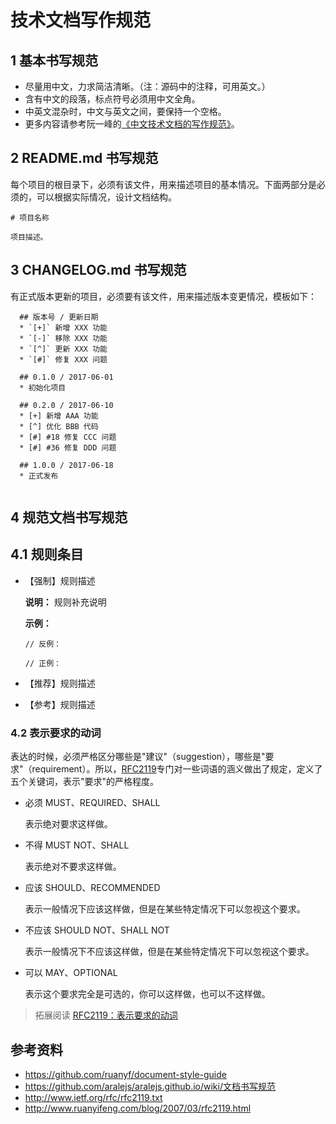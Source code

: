 # 技术文档写作规范

## 1 基本书写规范

- 尽量用中文，力求简洁清晰。（注：源码中的注释，可用英文。）
- 含有中文的段落，标点符号必须用中文全角。
- 中英文混杂时，中文与英文之间，要保持一个空格。
- 更多内容请参考阮一峰的[《中文技术文档的写作规范》](https://github.com/ruanyf/document-style-guide)。

## 2 README.md 书写规范

每个项目的根目录下，必须有该文件，用来描述项目的基本情况。下面两部分是必须的，可以根据实际情况，设计文档结构。

```
# 项目名称

项目描述。

```

## 3 CHANGELOG.md 书写规范

有正式版本更新的项目，必须要有该文件，用来描述版本变更情况，模板如下：

```
  ## 版本号 / 更新日期
  * `[+]` 新增 XXX 功能
  * `[-]` 移除 XXX 功能
  * `[^]` 更新 XXX 功能
  * `[#]` 修复 XXX 问题
  
  ## 0.1.0 / 2017-06-01
  * 初始化项目

  ## 0.2.0 / 2017-06-10
  * [+] 新增 AAA 功能
  * [^] 优化 BBB 代码
  * [#] #18 修复 CCC 问题
  * [#] #36 修复 DDD 问题
  
  ## 1.0.0 / 2017-06-18
  * 正式发布
  
```

## 4 规范文档书写规范

## 4.1 规则条目

- 【强制】规则描述

  **说明：** 规则补充说明
  
  **示例：**
  
  ```
  // 反例：
  
  // 正例：
  ```

- 【推荐】规则描述
- 【参考】规则描述

### 4.2 表示要求的动词

表达的时候，必须严格区分哪些是"建议"（suggestion），哪些是"要求"（requirement）。所以，[RFC2119]((http://www.ietf.org/rfc/rfc2119.txt))专门对一些词语的涵义做出了规定，定义了五个关键词，表示"要求"的严格程度。

- 必须 MUST、REQUIRED、SHALL

  表示绝对要求这样做。

- 不得 MUST NOT、SHALL
  
  表示绝对不要求这样做。
  
- 应该 SHOULD、RECOMMENDED
  
  表示一般情况下应该这样做，但是在某些特定情况下可以忽视这个要求。
  
- 不应该 SHOULD NOT、SHALL NOT
  
  表示一般情况下不应该这样做，但是在某些特定情况下可以忽视这个要求。
  
- 可以 MAY、OPTIONAL
  
  表示这个要求完全是可选的，你可以这样做，也可以不这样做。


> 拓展阅读 [RFC2119：表示要求的动词](http://www.ruanyifeng.com/blog/2007/03/rfc2119.html)


## 参考资料

- https://github.com/ruanyf/document-style-guide
- https://github.com/aralejs/aralejs.github.io/wiki/文档书写规范
- http://www.ietf.org/rfc/rfc2119.txt
- http://www.ruanyifeng.com/blog/2007/03/rfc2119.html
